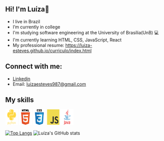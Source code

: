 ## Hi! I'm Luíza👋

- I live in Brazil
- I’m currently in college
- I'm studying software engineering at the University of Brasília(UnB) 💻
- I'm currently learning HTML, CSS, JavaScript, React
- My professional resume: https://luiza-esteves.github.io/curriculo/index.html

## Connect with me:
- <a href="https://www.linkedin.com/in/lu%C3%ADza-esteves-dos-santos-b7928b207/" target="blank">Linkedin</a>
- Email: luizaesteves987@gmail.com

## My skills
<img src="https://raw.githubusercontent.com/devicons/devicon/master/icons/python/python-plain-wordmark.svg" alt="python" width="40" height="50" style="max-width:100%"></img>
<img src="https://raw.githubusercontent.com/devicons/devicon/master/icons/html5/html5-original-wordmark.svg" alt="html" width="40" height="50" style="max-width:100%"></img>
<img src="https://raw.githubusercontent.com/devicons/devicon/master/icons/css3/css3-original-wordmark.svg" alt="css" width="40" height="50" style="max-width:100%"></img>
<img src="https://raw.githubusercontent.com/devicons/devicon/master/icons/javascript/javascript-original.svg" alt="java-script" width="40" height="50" style="max-width:100%"></img>
<img src="https://raw.githubusercontent.com/devicons/devicon/master/icons/java/java-original-wordmark.svg" alt="java" width="40" height="50" style="max-width:100%"></img>


[![Top Langs](https://github-readme-stats.vercel.app/api/top-langs/?username=luiza-esteves)](https://github.com/luiza-esteves/github-readme-stats)
![Luíza's GitHub stats](https://github-readme-stats.vercel.app/api?username=luiza-esteves&show_icons=true&theme=radical)



<!-- 
<a href="https://www.linkedin.com/in/lu%C3%ADza-esteves-dos-santos-b7928b207/" target="blank">
 <img align="center" alt="luiza-linkedin" height="30" widht="40" src="https://raw.githubusercontent.com/devicons/devicon/master/icons/linkedin/linkedin-original.svg" 
      style="max-width:100%">
</a>
-->
